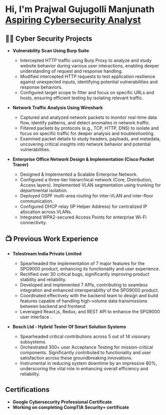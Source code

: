 <h1>Hi, I'm Prajwal Gujugolli Manjunath <br/> <a href="www.linkedin.com/in/prajwalmanjunath">Aspiring Cybersecurity Analyst</a>

<h2>👨‍💻 Cyber Security Projects</h2>

- <b>Vulnerability Scan Using Burp Suite</b>
  - Intercepted HTTP traffic using Burp Proxy to analyze and study website behavior during various user interactions, enabling deeper understanding of request and response handling.
  - Modified intercepted HTTP requests to test application resilience against unexpected inputs, identifying potential vulnerabilities and response behaviors.
  - Configured target scope to filter and focus on specific URLs and hosts, ensuring efficient testing by isolating relevant traffic. 

- <b>Network Traffic Analysis Using Wireshark</b>
  - Captured and analyzed network packets to monitor real-time data flow, identify patterns, and detect anomalies in network traffic.
  - Filtered packets by protocols (e.g., TCP, HTTP, DNS) to isolate and focus on specific traffic for deeper analysis and troubleshooting.
  - Examined packet details to study headers, payloads, and metadata, uncovering critical insights into network behavior and potential vulnerabilities.
 
- <b>Enterprise Office Network Design & Implementation (Cisco Packet Tracer)</b>
  - Designed & Implemented a Scalable Enterprise Network.
  - Configured a three-tier hierarchical network (Core, Distribution, Access layers). Implemented VLAN segmentation using trunking for departmental isolation.
  - Deployed OSPF multi-area routing for inter-VLAN and inter-floor communication.
  - Configured DHCP relay (IP Helper Address) for centralized IP allocation across VLANs.
  - Integrated WPA2-secured Access Points for enterprise Wi-Fi connectivity.

<h2>📺 Previous Work Experience </h2>

- <b>Telestream India Private Limited </b>

  - Spearheaded the implementation of 7 major features for the SPG9000 product, enhancing its functionality and user experience.
  - Rectified over 30 critical bugs, significantly improving product stability and reliability.
  - Developed and implemented 7 APIs, contributing to seamless integration and enhanced interoperability of the SPG9000 product.
  - Coordinated effectively with the backend team to design and build features capable of handling high-volume data transmissions between backend and frontend
  - Leveraged React.js, Redux, and REST API to enhance the SPG9000 user interface .
 
- <b> Bosch Ltd - Hybrid Tester Of Smart Solution Systems </b>

  - Spearheaded critical contributions across 5 out of 14 visionary subsystems.
  - Orchestrated 300+ user Acceptance Testing for mission-critical components. Significantly contributed to functionality and user satisfaction across these groundbreaking innovations.
  - Instrumental in reducing system downtime by an impressive 80%, underscoring the vital role in enhancing overall efficiency and reliability.

<h2> Certifications </h2>

-  <b> Google Cybersecurity Professional Certificate</b>
-  <b> Working on completing CompTIA Security+ certificate </b> 


